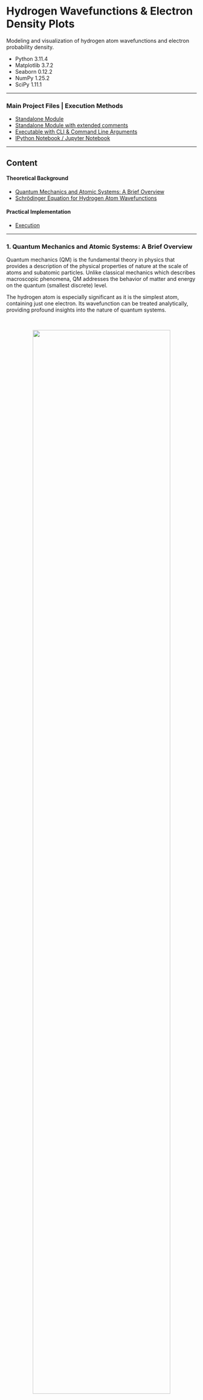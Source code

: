 # Hydrogen Wavefunctions & Electron Density Plots

Modeling and visualization of hydrogen atom wavefunctions and 
electron probability density.

* Python 3.11.4
* Matplotlib 3.7.2
* Seaborn 0.12.2
* NumPy 1.25.2
* SciPy 1.11.1

---
### Main Project Files | Execution Methods
* [Standalone Module](hydrogen_wavefunction.py)
* [Standalone Module with extended comments](hydrogen_wavefunction_annotated.py)
* [Executable with CLI & Command Line Arguments](hydrogen_wavefunction_cli.py)
* [IPython Notebook / Jupyter Notebook](hydrogen_wavefunction_notebook.ipynb)
---

## Content
#### Theoretical Background
* [Quantum Mechanics and Atomic Systems: A Brief Overview](#1-quantum-mechanics-and-atomic-systems-a-brief-overview)
* [Schrödinger Equation for Hydrogen Atom Wavefunctions](#2-schrödinger-equation-for-hydrogen-atom-wavefunctions)
  
#### Practical Implementation
* [Execution](#execution)

---

### 1. Quantum Mechanics and Atomic Systems: A Brief Overview

Quantum mechanics (QM) is the fundamental theory in physics that provides a 
description of the physical properties of nature at the scale of atoms and subatomic particles. 
Unlike classical mechanics which describes macroscopic phenomena, QM addresses the behavior 
of matter and energy on the quantum (smallest discrete) level.

The hydrogen atom is especially significant as it is the simplest atom, containing just one electron. 
Its wavefunction can be treated analytically, providing profound insights into the nature of quantum systems.

<br>

<p align='center'>
  <img src='img/hydrogen_probability_densities.png' width=85% />
</p>
<p align='center'>
    <i>Electron probability density for hydrogen atom electron orbitals shown as cross-sections</i>
</p>

---

#### 1.1 Wavefunctions

A wavefunction, often denoted as ($\psi$), represents the quantum state of a particle in a system. 
It provides information about the probability amplitude of position and momentum states of the particle. 



#### 1.2 Electron Density | Probability Density

The square magnitude of the wavefunction $|\psi|^2$, gives the probability density for 
the particle's position in space. For an electron in an atom, it describes the spatial distribution 
of the probability of locating the electron.



#### 1.3 Atomic Orbitals

Atomic orbitals are mathematical functions that describe the wave-like 
behavior of either one electron or a pair of electrons in an atom. These 
functions can be used to determine the probability of finding an 
electron in any specific region around the atom's nucleus.

<br>

<p align='center'>
    <img src='img/(3,2,1)[lt].png' width=50% />
</p>
<p align='center'>
    <i>Electron density plot showing regions of varying electron probability</i>
</p>

---

#### 1.4 Quantum Numbers

Quantum numbers are a set of numerical values that provide a complete 
description of a quantum particle's state. 
For electrons in an atom, there are typically four quantum numbers:
<br>

- Principal quantum number ($n$): `( 1 <= n )`<br>
Represents the electron's energy level and relative size of the orbital.


- Azimuthal quantum number ($l$): `( 0 <= l <= n-1 )`<br>
Relates to the shape of the atomic orbital.


- Magnetic quantum number ($m_l$): `( -l <= m <= l )`<br>
Specifies the orientation of the orbital in space.


- Spin quantum number ($m_s$): `( +1/2 or -1/2 )`<br>
Describes the electron's intrinsic spin.

<br>

> [!NOTE]
> In the hydrogen atom, or any atom with a single electron (like ionized helium, lithium, etc.), 
the electron's spin doesn't interact with anything else to affect its spatial distribution.
> 
> For our specific application with the hydrogen atom, we will focus on the first three quantum numbers. 
As the electron's spin doesn't influence the shape or 
distribution of the electron cloud.

---

### 2. Schrödinger Equation for Hydrogen Atom Wavefunctions

The Schrödinger equation serves as the foundation of quantum mechanics,
it is a differential equation that determines the wavefunctions of a quantum system. 
For the hydrogen atom, we use the following representation of the time-independent Schrödinger equation:

$\large \hat{H} \psi = E \psi$

$H$ is the Hamiltonian operator, which represents the total energy (kinetic + potential) of the system, 
and $E$ is the total energy of the system.

Given the spherical symmetry of the hydrogen atom, we may express it in terms of 
spherical coordinates $(r, \theta, \varphi)$ instead of rectangular coordinates $(x, y, z)$. 
Where $r$ is the radial coordinate, $\theta$ is the polar angle (relative to the vertical z-axis), 
and $\varphi$ is the azimuthal angle (relative to the x-axis).

<p align='center'>
  <img src='img/coordinate_system.png' width=38% />
</p>
<p align='center'>
    <i>Relationship between the spherical and rectangular coordinate systems</i>
</p>

The wavefunction $\psi(r, \theta, \varphi)$ can be represented as a product of radial and angular functions:

$\large \psi(r, \theta, \varphi) = R(r) Y(\theta, \varphi)$

When the Hamiltonian is expressed in spherical coordinates, it contains both radial and angular parts.
By substituting this into the Schrödinger equation, we separate the equation into two parts: 
one that depends only on $r$ (the radial part) and another that depends on $\theta$ and $\varphi$ (the angular part).

---

#### 2.1 Radial Component

$\large R_{n \ell}(r) = \sqrt{\left( \frac{2}{n a_0} \right)^3 \frac{(n-\ell-1)!}{2n(n+\ell)!}} e^{-\frac{r}{n a_0}} \left( \frac{2r}{n a_0} \right)^{\ell} L_{n-\ell-1}^{2\ell+1}\left(\frac{2r}{n a_0}\right)$

The radial wavefunction gives us information about the probability
distribution of the electron as a function of distance $r$ from the 
nucleus. Its form encompasses three major terms:

**2.1.1 Exponential Decay**: Signifies the probability decay of finding an 
electron as we move away from the nucleus. Here, $a_0$ is the Bohr 
radius which sets a characteristic scale for atomic dimensions:

$\large e^{-\frac{r}{n a_0}}$

<br>

**2.1.2 Power term**: Dictates how the probability changes with $r$. 
The azimuthal quantum number $\ell$ plays a significant role in determining 
the number of nodes in the radial distribution:

$\large \left( \frac{2r}{n a_0} \right)^{\ell}$

<br>

**2.1.3 Associated Laguerre Polynomials**: These polynomials contribute to the finer structure of the radial part, 
especially defining nodes (regions where the probability is zero):

$\large L_{n-\ell-1}^{2\ell+1}\left(\frac{2r}{n a_0}\right)$

---

#### 2.2 Angular Component

$\large Y_{\ell}^{m}(\theta, \varphi) = (-1)^m \sqrt{\frac{(2\ell+1)}{4\pi}\frac{(\ell-m)!}{(\ell+m)!}} P_{\ell}^{m}(\cos\theta) e^{im\varphi}$

The angular wavefunction yields the spherical harmonics, which gives the angular dependence of the wavefunction in 
terms of the polar ($\theta$) and azimuthal ($\varphi) angles.

These spherical harmonics provide a detailed account of the shapes and orientations of atomic orbitals,
characterizing how electron probability distributions are spread out in space. 
It has two components:

**2.2.1 Associated Legendre Polynomials**: These dictate the shape of the orbital in the polar ($\theta$) direction,
helping to define the characteristic shapes (s, p, d, etc.) we often associate with atomic orbitals:

$\large P_{\ell}^{m}(\cos\theta)$

<br>

**2.2.2 Exponential Azimuthal Term**: This term provides the orientation of the orbital in the azimuthal plane, as 
determined by the magnetic quantum number $m$:

$\large e^{im\varphi}$

---

#### 2.3 Normalized wavefunction

The resultant normalized wavefunction for the hydrogen atom is the product of the solutions of 
the radial and angular components:

$\large \psi_{n \ell m}(r, \theta, \varphi) = R_{n \ell}(r) Y_{\ell}^{m}(\theta, \varphi)$

<br>

To determine the probability density of the electron being in a certain location,
we integrate the square magnitude of the wavefunction over all space: $|\psi_{n \ell m}|^2$

$\large P(r, \theta, \varphi) = |\psi_{n \ell m}(r, \theta, \varphi)|^2$

---
> Through analysis of the hydrogen atom wavefunction model, the behavior and distribution of electron density
within atomic systems becomes apparent, shedding light upon the inherent uncertainty of quantum mechanics.
---

## Implementation

### Execution

* [Standalone Module:](hydrogen_wavefunction.py)
Run in your preferred IDE or code editor.
* [Standalone Module with extended comments:](hydrogen_wavefunction_annotated.py)
Run in your preferred IDE or code editor.
* [Executable with CLI & Command Line Arguments:](hydrogen_wavefunction_cli.py)
Run directly for the CLI tool or with command line arguments.
* [IPython Notebook / Jupyter Notebook:](hydrogen_wavefunction_notebook.ipynb)
Open with Jupyter Notebook.

---

#### Command line arguments:

```
$ python hydrogen_wavefunction_cli.py --help
```

```   
usage: hydrogen_wavefunction_cli.py [-h] [--dark_theme] [--colormap COLORMAP] [n] [l] [m] [a0_scale_factor]

Hydrogen Atom - Wavefunction and Electron Density Visualization 
for specific quantum states (n, l, m).  

positional arguments:
  n                     (n) Principal quantum number (int)
  l                     (l) Azimuthal quantum number (int)
  m                     (m) Magnetic quantum number (int)
  a0_scale_factor       Bohr radius scale factor (float)

options:
  -h, --help            show this help message and exit
  --dark_theme          If set, the plot uses a dark theme
  --colormap COLORMAP   Seaborn plot colormap

```

---

#### Input args:
    $ python hydrogen_wavefunction_cli.py 3 2 1 0.3

|    Parameter    |            Description            | Value |  Constraint   |
|:---------------:|:---------------------------------:|:-----:|:-------------:|
|        n        |  Principal quantum number ($n$)   |   3   |    1 <= n     |
|        l        | Azimuthal quantum number ($\ell$) |   2   | 0 <= l <= n-1 |
|        m        |   Magnetic quantum number ($m$)   |   1   | -l <= m <= l  |
| a0_scale_factor | Bohr radius scale factor ($a_0$)  |  0.3  |               |
|   dark_theme    |      Enable plot dark theme       |       |               |
|    colormap     |       Seaborn plot colormap       |       |               |

#### Output:

<p align='left'>
  <img src='img/(3,2,1)[lt].png' width=60% />
</p>

---

#### Input args:
    $ python hydrogen_wavefunction_cli.py 3 2 1 0.3 --dark_theme

|    Parameter    |            Description            |    Value     |  Constraint   |
|:---------------:|:---------------------------------:|:------------:|:-------------:|
|        n        |  Principal quantum number ($n$)   |      3       |    1 <= n     |
|        l        | Azimuthal quantum number ($\ell$) |      2       | 0 <= l <= n-1 |
|        m        |   Magnetic quantum number ($m$)   |      1       | -l <= m <= l  |
| a0_scale_factor | Bohr radius scale factor ($a_0$)  |     0.3      |               |
|   dark_theme    |      Enable plot dark theme       | --dark_theme |               |
|    colormap     |       Seaborn plot colormap       |              |               |

#### Output:

<p align='left'>
  <img src='img/(3,2,1)[dt].png' width=60% />
</p>

---

#### Input args:
    $ python hydrogen_wavefunction_cli.py 4 3 0 0.2 --colormap "magma"

|    Parameter    |            Description            |  Value  |  Constraint   |
|:---------------:|:---------------------------------:|:-------:|:-------------:|
|        n        |  Principal quantum number ($n$)   |    4    |    1 <= n     |
|        l        | Azimuthal quantum number ($\ell$) |    3    | 0 <= l <= n-1 |
|        m        |   Magnetic quantum number ($m$)   |    0    | -l <= m <= l  |
| a0_scale_factor | Bohr radius scale factor ($a_0$)  |   0.2   |               |
|   dark_theme    |      Enable plot dark theme       |         |               |
|    colormap     |       Seaborn plot colormap       | "magma" |               |

#### Output:

<p align='left'>
  <img src='img/(4,3,0)[lt].png' width=60% />
</p>

---

#### Input args:
    $ python hydrogen_wavefunction_cli.py 4 3 0 0.2 --dark_theme --colormap "magma"

|    Parameter    |            Description            |    Value     |  Constraint   |
|:---------------:|:---------------------------------:|:------------:|:-------------:|
|        n        |  Principal quantum number ($n$)   |      4       |    1 <= n     |
|        l        | Azimuthal quantum number ($\ell$) |      3       | 0 <= l <= n-1 |
|        m        |   Magnetic quantum number ($m$)   |      0       | -l <= m <= l  |
| a0_scale_factor | Bohr radius scale factor ($a_0$)  |     0.2      |               |
|   dark_theme    |      Enable plot dark theme       | --dark_theme |               |
|    colormap     |       Seaborn plot colormap       |   "magma"    |               |

#### Output:

<p align='left'>
  <img src='img/(4,3,0)[dt].png' width=60% />
</p>

---

#### Input args:
    $ python hydrogen_wavefunction_cli.py 4 3 1 0.2 --dark_theme --colormap "mako"

|    Parameter    |            Description            |    Value     |  Constraint   |
|:---------------:|:---------------------------------:|:------------:|:-------------:|
|        n        |  Principal quantum number ($n$)   |      4       |    1 <= n     |
|        l        | Azimuthal quantum number ($\ell$) |      3       | 0 <= l <= n-1 |
|        m        |   Magnetic quantum number ($m$)   |      1       | -l <= m <= l  |
| a0_scale_factor | Bohr radius scale factor ($a_0$)  |     0.2      |               |
|   dark_theme    |      Enable plot dark theme       | --dark_theme |               |
|    colormap     |       Seaborn plot colormap       |    "mako"    |               |

#### Output:

<p align='left'>
  <img src='img/(4,3,1)[dt].png' width=60% />
</p>

As we examine the electron density plots corresponding to the quantum numbers above, 
we notice that with increasing principal quantum number $n$, 
the complexity of the wavefunction grows Specifically:

- The number of nodes (regions where the probability density is zero) increases.
- The electron's spatial distribution expands, covering larger regions around the nucleus. 
- The overall shape of the atomic orbital becomes more intricate and detailed.

---

#### Input args:
    $ python hydrogen_wavefunction_cli.py 9 6 1 0.04 --dark_theme --colormap "mako"

|    Parameter    |            Description            |    Value     |  Constraint   |
|:---------------:|:---------------------------------:|:------------:|:-------------:|
|        n        |  Principal quantum number ($n$)   |      9       |    1 <= n     |
|        l        | Azimuthal quantum number ($\ell$) |      6       | 0 <= l <= n-1 |
|        m        |   Magnetic quantum number ($m$)   |      1       | -l <= m <= l  |
| a0_scale_factor | Bohr radius scale factor ($a_0$)  |     0.04     |               |
|   dark_theme    |      Enable plot dark theme       | --dark_theme |               |
|    colormap     |       Seaborn plot colormap       |    "mako"    |               |

#### Output:

<p align='left'>
  <img src='img/(9,6,1)[dt].png' width=60% />
</p>

---

#### Input args:
    $ python hydrogen_wavefunction_cli.py 20 10 5 0.01 --dark_theme --colormap "mako"

|    Parameter    |            Description            |    Value     |  Constraint   |
|:---------------:|:---------------------------------:|:------------:|:-------------:|
|        n        |  Principal quantum number ($n$)   |      20      |    1 <= n     |
|        l        | Azimuthal quantum number ($\ell$) |      10      | 0 <= l <= n-1 |
|        m        |   Magnetic quantum number ($m$)   |      5       | -l <= m <= l  |
| a0_scale_factor | Bohr radius scale factor ($a_0$)  |     0.01     |               |
|   dark_theme    |      Enable plot dark theme       | --dark_theme |               |
|    colormap     |       Seaborn plot colormap       |    "mako"    |               |

#### Output:

<p align='left'>
  <img src='img/(20,10,5)[dt].png' width=60% />
</p>

For extremely high quantum numbers, the following effects can be observed:

- The complexity increases even further, resulting in numerous nodes and intricate patterns.
- Evaluating the wavefunction over a vast spatial domain becomes computationally intensive.
- Visualization can become cluttered, making it harder to discern specific details or features.

---
